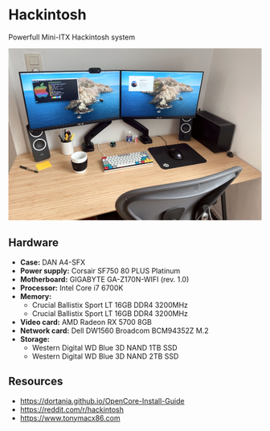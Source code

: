 # Hackintosh

Powerfull Mini-ITX Hackintosh system

![Hackintosh dual-boot Windows setup](desktop.jpg)

## Hardware

- **Case:** DAN A4-SFX
- **Power supply:** Corsair SF750 80 PLUS Platinum
- **Motherboard:** GIGABYTE GA-Z170N-WIFI (rev. 1.0)
- **Processor:** Intel Core i7 6700K
- **Memory:**
  - Crucial Ballistix Sport LT 16GB DDR4 3200MHz
  - Crucial Ballistix Sport LT 16GB DDR4 3200MHz
- **Video card:** AMD Radeon RX 5700 8GB
- **Network card:** Dell DW1560 Broadcom BCM94352Z M.2
- **Storage:**
  - Western Digital WD Blue 3D NAND 1TB SSD
  - Western Digital WD Blue 3D NAND 2TB SSD

## Resources

- https://dortania.github.io/OpenCore-Install-Guide
- https://reddit.com/r/hackintosh
- https://www.tonymacx86.com

